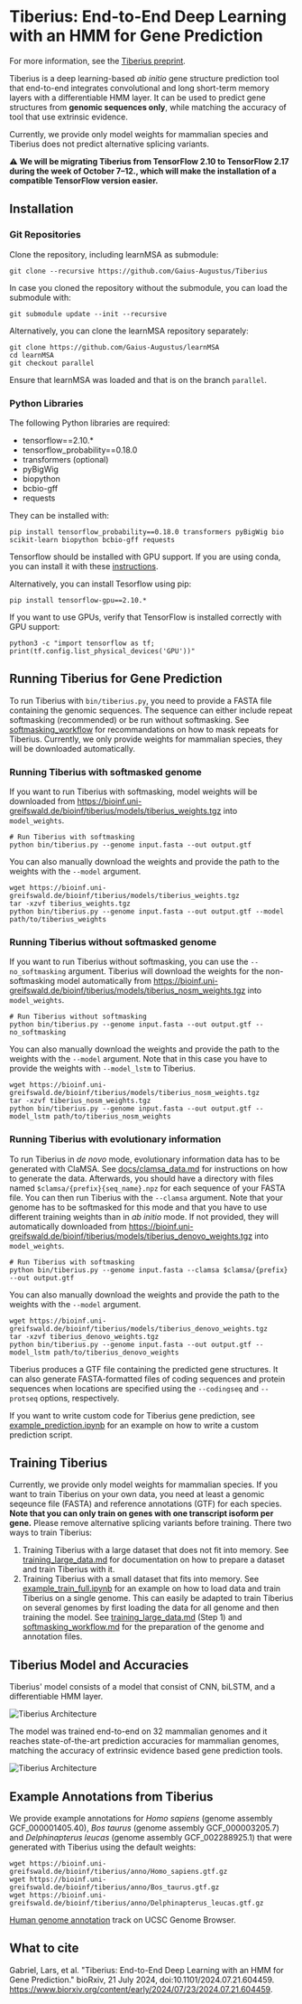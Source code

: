 # Tiberius: End-to-End Deep Learning with an HMM for Gene Prediction

For more information, see the [Tiberius preprint](https://doi.org/10.1101/2024.07.21.604459).


Tiberius is a deep learning-based *ab initio* gene structure prediction tool that end-to-end integrates convolutional
and long short-term memory layers with a differentiable HMM layer. It can be used to predict gene structures from **genomic sequences only**, while matching the accuracy of tool that use extrinsic evidence.

Currently, we provide only model weights for mammalian species and Tiberius does not predict alternative splicing variants. 



:warning: **We will be migrating Tiberius from TensorFlow 2.10 to TensorFlow 2.17 during the week of October 7–12., which will make the installation of a compatible TensorFlow version easier.**

## Installation
### Git Repositories

Clone the repository, including learnMSA as submodule:
```
git clone --recursive https://github.com/Gaius-Augustus/Tiberius
```
In case you cloned the repository without the submodule, you can load the submodule with:
```
git submodule update --init --recursive
```
Alternatively, you can clone the learnMSA repository separately:
```shell
git clone https://github.com/Gaius-Augustus/learnMSA
cd learnMSA
git checkout parallel
```
Ensure that learnMSA was loaded and that is on the branch `parallel`.

### Python Libraries

The following Python libraries are required:
- tensorflow==2.10.*
- tensorflow_probability==0.18.0
- transformers (optional)
- pyBigWig
- biopython 
- bcbio-gff
- requests

They can be installed with:
```
pip install tensorflow_probability==0.18.0 transformers pyBigWig bio scikit-learn biopython bcbio-gff requests
```
Tensorflow should be installed with GPU support. If you are using conda, you can install it with these [instructions](docs/install_tensorflow.md).

Alternatively, you can install Tesorflow using pip:
```shell
pip install tensorflow-gpu==2.10.*
```

If you want to use GPUs, verify that TensorFlow is installed correctly with GPU support:
```shell
python3 -c "import tensorflow as tf; print(tf.config.list_physical_devices('GPU'))"
```


## Running Tiberius for Gene Prediction

To run Tiberius with `bin/tiberius.py`, you need to provide a FASTA file containing the genomic sequences. The sequence can either include repeat softmasking (recommended) or be run without softmasking. See [softmasking_workflow](docs/softmasking_workflow.md) for recommandations on how to mask repeats for Tiberius. Currently, we only provide weights for mammalian species, they will be downloaded automatically.

### Running Tiberius with softmasked genome
If you want to run Tiberius with softmasking, model weights will be downloaded from https://bioinf.uni-greifswald.de/bioinf/tiberius/models/tiberius_weights.tgz into `model_weights`.

```shell
# Run Tiberius with softmasking
python bin/tiberius.py --genome input.fasta --out output.gtf
```

You can also manually download the weights and provide the path to the weights with the `--model` argument.
```shell
wget https://bioinf.uni-greifswald.de/bioinf/tiberius/models/tiberius_weights.tgz
tar -xzvf tiberius_weights.tgz
python bin/tiberius.py --genome input.fasta --out output.gtf --model path/to/tiberius_weights
```

### Running Tiberius without softmasked genome
If you want to run Tiberius without softmasking, you can use the `--no_softmasking` argument. Tiberius will download the weights for the non-softmasking model automatically from https://bioinf.uni-greifswald.de/bioinf/tiberius/models/tiberius_nosm_weights.tgz into `model_weights`.
```shell
# Run Tiberius without softmasking
python bin/tiberius.py --genome input.fasta --out output.gtf --no_softmasking
```

You can also manually download the weights and provide the path to the weights with the `--model` argument. Note that in this case you have to provide the weights with `--model_lstm` to Tiberius.

```shell
wget https://bioinf.uni-greifswald.de/bioinf/tiberius/models/tiberius_nosm_weights.tgz
tar -xzvf tiberius_nosm_weights.tgz
python bin/tiberius.py --genome input.fasta --out output.gtf --model_lstm path/to/tiberius_nosm_weights
```

### Running Tiberius with evolutionary information
To run Tiberius in *de novo* mode, evolutionary information data has to be generated with ClaMSA. See [docs/clamsa_data.md](docs/clamsa_data.md) for instructions on how to generate the data. Afterwards, you should have a directory with files named `$clamsa/{prefix}{seq_name}.npz` for each sequence of your FASTA file. You can then run Tiberius with the `--clamsa` argument. Note that your genome has to be softmasked for this mode and that you have to use different training weights than in *ab initio* mode. If not provided, they will automatically downloaded from https://bioinf.uni-greifswald.de/bioinf/tiberius/models/tiberius_denovo_weights.tgz into `model_weights`.
```shell
# Run Tiberius with softmasking
python bin/tiberius.py --genome input.fasta --clamsa $clamsa/{prefix} --out output.gtf
```
You can also manually download the weights and provide the path to the weights with the `--model` argument. 

```shell
wget https://bioinf.uni-greifswald.de/bioinf/tiberius/models/tiberius_denovo_weights.tgz
tar -xzvf tiberius_denovo_weights.tgz
python bin/tiberius.py --genome input.fasta --out output.gtf --model_lstm path/to/tiberius_denovo_weights
```


Tiberius produces a GTF file containing the predicted gene structures. It can also generate FASTA-formatted files of coding sequences and protein sequences when locations are specified using the `--codingseq` and `--protseq` options, respectively.

If you want to write custom code for Tiberius gene prediction, see [example_prediction.ipynb](test_data/Panthera_pardus/example_prediction.ipynb) for an example on how to write a custom prediction script.

## Training Tiberius
Currently, we provide only model weights for mammalian species. If you want to train Tiberius on your own data, you need at least a genomic seqeunce file (FASTA) and reference annotations (GTF) for each species. **Note that you can only train on genes with one transcript isoform per gene.** Please remove alternative splicing variants before training. There two ways to train Tiberius:
1. Training Tiberius with a large dataset that does not fit into memory. See [training_large_data.md](docs/training_large_data.md) for documentation on how to prepare a dataset and train Tiberius with it.
2. Training Tiberius with a small dataset that fits into memory. See [example_train_full.ipynb](test_data/Panthera_pardus/example_train_full.ipynb) for an example on how to load data and train Tiberius on a single genome. This can easily be adapted to train Tiberius on several genomes by first loading the data for all genome and then training the model. See [training_large_data.md](docs/training_large_data-md) (Step 1) and [softmasking_workflow.md](docs/softmasking_workflow.md) for the preparation of the genome and annotation files.

## Tiberius Model and Accuracies

Tiberius' model consists of a model that consist of CNN, biLSTM, and a differentiable HMM layer. 
  
![Tiberius Architecture](figures/tiberius_architecture.png)

The model was trained end-to-end on 32 mammalian genomes and it reaches state-of-the-art prediction accuracies for mammalian genomes, matching the accuracy of extrinsic evidence based gene prediction tools.

![Tiberius Architecture](figures/tiberius_acc.png)


## Example Annotations from Tiberius
We provide example annotations for *Homo sapiens* (genome assembly GCF_000001405.40), *Bos taurus* (genome assembly GCF_000003205.7) and *Delphinapterus leucas* (genome assembly GCF_002288925.1) that were generated with Tiberius using the default weights:
```shell
wget https://bioinf.uni-greifswald.de/bioinf/tiberius/anno/Homo_sapiens.gtf.gz
wget https://bioinf.uni-greifswald.de/bioinf/tiberius/anno/Bos_taurus.gtf.gz
wget https://bioinf.uni-greifswald.de/bioinf/tiberius/anno/Delphinapterus_leucas.gtf.gz
```
[Human genome annotation](https://genome.ucsc.edu/s/MaSta/Tiberius_hg38) track on UCSC Genome Browser.

## What to cite
Gabriel, Lars, et al. "Tiberius: End-to-End Deep Learning with an HMM for Gene Prediction." bioRxiv, 21 July 2024, doi:10.1101/2024.07.21.604459. https://www.biorxiv.org/content/early/2024/07/23/2024.07.21.604459.
